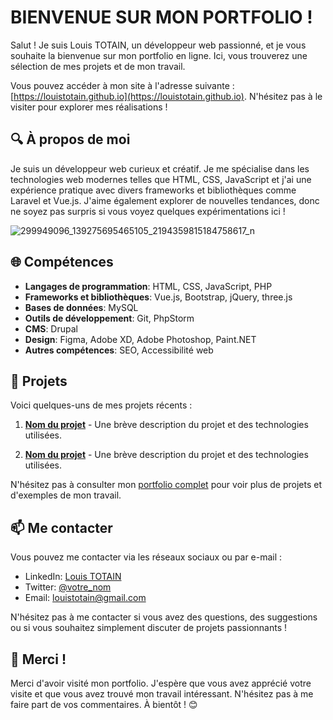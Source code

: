 # BIENVENUE SUR MON PORTFOLIO !

Salut ! Je suis Louis TOTAIN, un développeur web passionné, et je vous souhaite la bienvenue sur mon portfolio en ligne. Ici, vous trouverez une sélection de mes projets et de mon travail.

Vous pouvez accéder à mon site à l'adresse suivante : [https://louistotain.github.io](https://louistotain.github.io). N'hésitez pas à le visiter pour explorer mes réalisations !


## 🔍 À propos de moi

<div>
  <div>
  <p>
    Je suis un développeur web curieux et créatif. Je me spécialise dans les technologies web modernes telles que HTML, CSS, JavaScript et j'ai une expérience pratique avec divers frameworks et bibliothèques comme Laravel et Vue.js. J'aime également explorer de nouvelles tendances, donc ne soyez pas surpris si vous voyez quelques expérimentations ici !
  </p>
    </div>
</div>

![299949096_139275695465105_2194359815184758617_n](https://github.com/louistotain/louistotain.github.io/assets/71643450/1608abb3-b112-40cf-964a-1165d7ea516a)



## 🌐 Compétences

- **Langages de programmation**: HTML, CSS, JavaScript, PHP
- **Frameworks et bibliothèques**: Vue.js, Bootstrap, jQuery, three.js
- **Bases de données**: MySQL
- **Outils de développement**: Git, PhpStorm
- **CMS**: Drupal
- **Design**: Figma, Adobe XD, Adobe Photoshop, Paint.NET
- **Autres compétences**: SEO, Accessibilité web


## 📂 Projets

Voici quelques-uns de mes projets récents :

1. **[Nom du projet](lien_vers_le_projet)** - Une brève description du projet et des technologies utilisées.

2. **[Nom du projet](lien_vers_le_projet)** - Une brève description du projet et des technologies utilisées.

N'hésitez pas à consulter mon [portfolio complet](https://louistotain.github.io) pour voir plus de projets et d'exemples de mon travail.


## 📫 Me contacter

Vous pouvez me contacter via les réseaux sociaux ou par e-mail :

- LinkedIn: [Louis TOTAIN](lien_vers_votre_profil_LinkedIn)
- Twitter: [@votre_nom](lien_vers_votre_profil_Twitter)
- Email: louistotain@gmail.com

N'hésitez pas à me contacter si vous avez des questions, des suggestions ou si vous souhaitez simplement discuter de projets passionnants !


## 🙌 Merci !

Merci d'avoir visité mon portfolio. J'espère que vous avez apprécié votre visite et que vous avez trouvé mon travail intéressant. N'hésitez pas à me faire part de vos commentaires. À bientôt ! 😊

